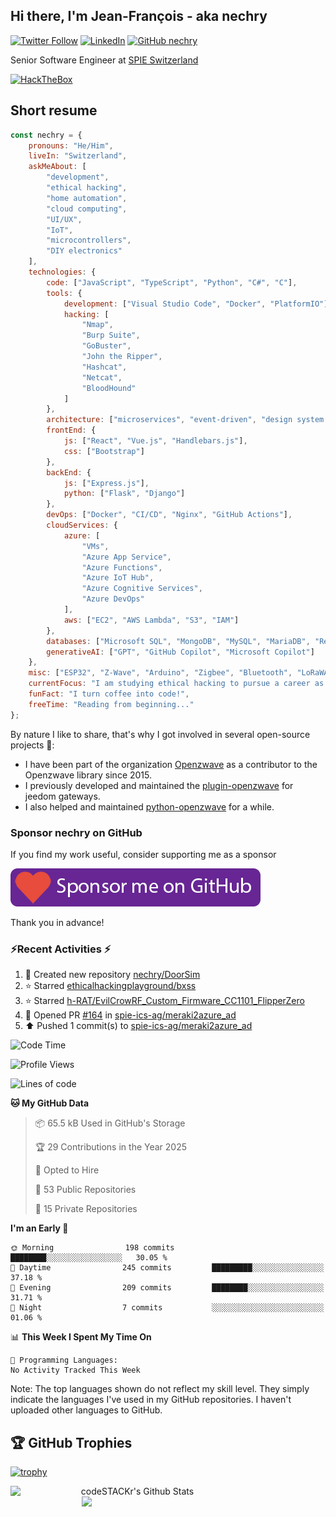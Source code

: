 ## Hi there, I'm Jean-François - aka nechry
[![Twitter Follow][twitter-badge]][twitter]
[![LinkedIn][linkedin-badge]][linkedin]
[![GitHub nechry][gitHub-badge]][gitHub]

Senior Software Engineer at [SPIE Switzerland](https://www.spie.ch/en/)

[![HackTheBox][hackthebox-badge]][hackthebox]
<!--<img alt="snake eating my contributions" src="https://raw.githubusercontent.com/nechry/nechry/output/github-contribution-grid-snake.svg" />-->
## Short resume
```javascript
const nechry = {
    pronouns: "He/Him",
    liveIn: "Switzerland",
    askMeAbout: [
        "development",
        "ethical hacking",
        "home automation",
        "cloud computing",
        "UI/UX",
        "IoT",
        "microcontrollers",
        "DIY electronics"
    ],
    technologies: {
        code: ["JavaScript", "TypeScript", "Python", "C#", "C"],
        tools: {
            development: ["Visual Studio Code", "Docker", "PlatformIO"],
            hacking: [
                "Nmap",
                "Burp Suite",
                "GoBuster",
                "John the Ripper",
                "Hashcat",
                "Netcat",
                "BloodHound"
            ]
        },
        architecture: ["microservices", "event-driven", "design system pattern", "REST APIs"],
        frontEnd: {
            js: ["React", "Vue.js", "Handlebars.js"],
            css: ["Bootstrap"]
        },
        backEnd: {
            js: ["Express.js"],
            python: ["Flask", "Django"]
        },
        devOps: ["Docker", "CI/CD", "Nginx", "GitHub Actions"],
        cloudServices: {
            azure: [
                "VMs",
                "Azure App Service",
                "Azure Functions",
                "Azure IoT Hub",
                "Azure Cognitive Services",
                "Azure DevOps"
            ],
            aws: ["EC2", "AWS Lambda", "S3", "IAM"]
        },
        databases: ["Microsoft SQL", "MongoDB", "MySQL", "MariaDB", "Redis"],       
        generativeAI: ["GPT", "GitHub Copilot", "Microsoft Copilot"]
    },
    misc: ["ESP32", "Z-Wave", "Arduino", "Zigbee", "Bluetooth", "LoRaWAN"],
    currentFocus: "I am studying ethical hacking to pursue a career as a penetration tester.",
    funFact: "I turn coffee into code!",
    freeTime: "Reading from beginning..."
};
```

By nature I like to share, that's why I got involved in several open-source projects 🔭:
- I have been part of the organization [Openzwave][Openzwave] as a contributor to the Openzwave library since 2015.
- I previously developed and maintained the [plugin-openzwave][plugin-openzwave] for jeedom gateways.
- I also helped and maintained [python-openzwave][python-openzwave] for a while.

### Sponsor nechry on GitHub

If you find my work useful, consider supporting me as a sponsor

[![Github Sponsorship][sponsor-button]][sponsor]

Thank you in advance!

[gitHub]: https://github.com/nechry
[gitHub-badge]: https://img.shields.io/github/followers/nechry?label=follow&style=social
[header-image]: assets/header_nechry.png
[hackthebox]: https://app.hackthebox.com/profile/#1847258
[hackthebox-badge]: https://www.hackthebox.com/badge/image/1847258
[website]: https://nechry-automation.ch
[twitter]: https://twitter.com/intent/follow?original_referer=https%3A%2F%2Fgithub.com%2Fnechry&screen_name=nechry
[twitter-badge]: https://img.shields.io/twitter/follow/nechry?style=social
[linkedin]: https://linkedin.com/in/jfauger
[linkedin-badge]: https://img.shields.io/badge/-jfauger-blue?style=flat-square&logo=Linkedin&logoColor=white&link=https://www.linkedin.com/in/jfauger/
[sponsor]: https://github.com/sponsors/nechry
[sponsor-button]: assets/GitHub_Sponsorship_button.png
[Openzwave]: https://github.com/OpenZWave
[plugin-openzwave]: https://github.com/jeedom/plugin-openzwave
[python-openzwave]: https://github.com/OpenZWave/python-openzwave

### ⚡Recent Activities ⚡

<!--RECENT_ACTIVITY:start-->
1. 📔 Created new repository [nechry/DoorSim](https://github.com/nechry/DoorSim)<br>
2. ⭐ Starred [ethicalhackingplayground/bxss](https://github.com/ethicalhackingplayground/bxss)<br>
3. ⭐ Starred [h-RAT/EvilCrowRF_Custom_Firmware_CC1101_FlipperZero](https://github.com/h-RAT/EvilCrowRF_Custom_Firmware_CC1101_FlipperZero)<br>
4. 💪 Opened PR [#164](https://github.com/spie-ics-ag/meraki2azure_ad/pull/164) in [spie-ics-ag/meraki2azure_ad](https://github.com/spie-ics-ag/meraki2azure_ad)<br>
5. ⬆️ Pushed 1 commit(s) to [spie-ics-ag/meraki2azure_ad](https://github.com/spie-ics-ag/meraki2azure_ad)<br>
<!--RECENT_ACTIVITY:end-->
<!--START_SECTION:waka-->
![Code Time](http://img.shields.io/badge/Code%20Time-0%20secs-blue)

![Profile Views](http://img.shields.io/badge/Profile%20Views-2-blue)

![Lines of code](https://img.shields.io/badge/From%20Hello%20World%20I%27ve%20Written-576.3%20thousand%20lines%20of%20code-blue)

**🐱 My GitHub Data** 

> 📦 65.5 kB Used in GitHub's Storage 
 > 
> 🏆 29 Contributions in the Year 2025
 > 
> 💼 Opted to Hire
 > 
> 📜 53 Public Repositories 
 > 
> 🔑 15 Private Repositories 
 > 
**I'm an Early 🐤** 

```text
🌞 Morning                198 commits         ████████░░░░░░░░░░░░░░░░░   30.05 % 
🌆 Daytime                245 commits         █████████░░░░░░░░░░░░░░░░   37.18 % 
🌃 Evening                209 commits         ████████░░░░░░░░░░░░░░░░░   31.71 % 
🌙 Night                  7 commits           ░░░░░░░░░░░░░░░░░░░░░░░░░   01.06 % 
```


📊 **This Week I Spent My Time On** 

```text
💬 Programming Languages: 
No Activity Tracked This Week
```


<!--END_SECTION:waka-->
Note: The top languages shown do not reflect my skill level. They simply indicate the languages I've used in my GitHub repositories. I haven't uploaded other languages to GitHub.

## 🏆 GitHub Trophies

[![trophy](https://github-profile-trophy.vercel.app/?username=nechry&theme=nord&column=7&no-frame=true&row=1&margin-w=36)](https://github.com/ryo-ma/github-profile-trophy)

<p align=center>
  <img align="left" width=390 alt="codeSTACKr's Github Stats" src="https://github-readme-stats.vercel.app/api?username=nechry&show_icons=true&hide_border=true&count_private=true&theme=blue-green" />
  <img align="right" width=390 src="https://github-readme-streak-stats.herokuapp.com/?user=nechry&theme=blue-green" />
</p>
